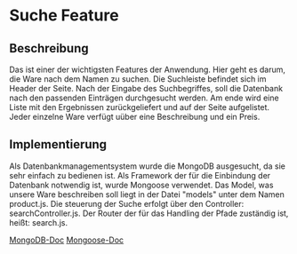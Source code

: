 # Suche Feature

## Beschreibung
Das ist einer der wichtigsten Features der Anwendung. Hier geht es darum, die Ware nach dem Namen zu suchen. Die Suchleiste befindet sich im Header der Seite. Nach der Eingabe des Suchbegriffes, soll die Datenbank nach den passenden Einträgen durchgesucht werden. Am ende wird eine Liste mit den Ergebnissen zurückgeliefert und auf der Seite aufgelistet. Jeder einzelne Ware verfügt uüber eine Beschreibung und ein Preis.

## Implementierung
Als Datenbankmanagementsystem wurde die MongoDB ausgesucht, da sie sehr einfach zu bedienen ist. Als Framework der für die Einbindung der Datenbank notwendig ist, wurde Mongoose verwendet. Das Model, was unsere Ware beschreiben soll liegt in der Datei "models" unter dem Namen product.js. Die steuerung der Suche erfolgt über den Controller: searchController.js. Der Router der für das Handling der Pfade zuständig ist, heißt: search.js.

[MongoDB-Doc](https://docs.mongodb.com/)
[Mongoose-Doc](https://mongoosejs.com/docs/guide.html)